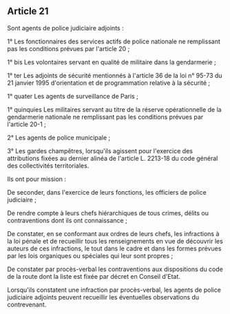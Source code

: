 Article 21
----
Sont agents de police judiciaire adjoints :

1° Les fonctionnaires des services actifs de police nationale ne remplissant pas
les conditions prévues par l'article 20 ;

1° bis Les volontaires servant en qualité de militaire dans la gendarmerie ;

1° ter Les adjoints de sécurité mentionnés à l'article 36 de la loi n° 95-73 du
21 janvier 1995 d'orientation et de programmation relative à la sécurité ;

1° quater Les agents de surveillance de Paris ;

1° quinquies Les militaires servant au titre de la réserve opérationnelle de la
gendarmerie nationale ne remplissant pas les conditions prévues par l'article
20-1 ;

2° Les agents de police municipale ;

3° Les gardes champêtres, lorsqu'ils agissent pour l'exercice des attributions
fixées au dernier alinéa de l'article L. 2213-18 du code général des
collectivités territoriales.

Ils ont pour mission :

De seconder, dans l'exercice de leurs fonctions, les officiers de police
judiciaire ;

De rendre compte à leurs chefs hiérarchiques de tous crimes, délits ou
contraventions dont ils ont connaissance ;

De constater, en se conformant aux ordres de leurs chefs, les infractions à la
loi pénale et de recueillir tous les renseignements en vue de découvrir les
auteurs de ces infractions, le tout dans le cadre et dans les formes prévues par
les lois organiques ou spéciales qui leur sont propres ;

De constater par procès-verbal les contraventions aux dispositions du code de la
route dont la liste est fixée par décret en Conseil d'Etat.

Lorsqu'ils constatent une infraction par procès-verbal, les agents de police
judiciaire adjoints peuvent recueillir les éventuelles observations du
contrevenant.
